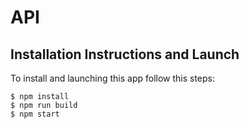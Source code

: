 # API

## Installation Instructions and Launch

To install and launching this app follow this steps:

```
$ npm install
$ npm run build
$ npm start
```
